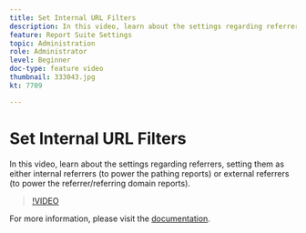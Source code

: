 ```yaml
---
title: Set Internal URL Filters
description: In this video, learn about the settings regarding referrers, setting them as either internal referrers (to power the pathing reports) or external referrers (to power the referrer/referring domain reports).
feature: Report Suite Settings
topic: Administration
role: Administrator
level: Beginner
doc-type: feature video
thumbnail: 333043.jpg
kt: 7709

---
```


# Set Internal URL Filters

In this video, learn about the settings regarding referrers, setting them as either internal referrers (to power the pathing reports) or external referrers (to power the referrer/referring domain reports).

>[!VIDEO](https://video.tv.adobe.com/v/333043/?quality=12&learn=on)

For more information, please visit the [documentation](https://experienceleague.adobe.com/docs/analytics/admin/admin-tools/internal-url-filter-admin.html).
